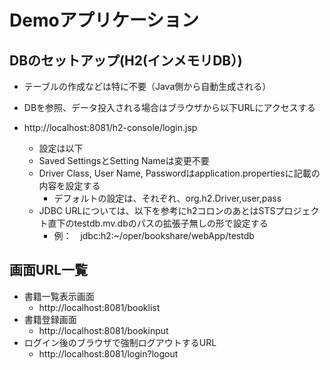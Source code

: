 # Demoアプリケーション

## DBのセットアップ(H2(インメモリDB）)

- テーブルの作成などは特に不要（Java側から自動生成される）

- DBを参照、データ投入される場合はブラウザから以下URLにアクセスする
- http://localhost:8081/h2-console/login.jsp
	- 設定は以下
	- Saved SettingsとSetting Nameは変更不要
	- Driver Class, User Name, Passwordはapplication.propertiesに記載の内容を設定する
		- デフォルトの設定は、それぞれ、org.h2.Driver,user,pass
	- JDBC URLについては、以下を参考にh2コロンのあとはSTSプロジェクト直下のtestdb.mv.dbのパスの拡張子無しの形で設定する
		- 例：　jdbc:h2:~/oper/bookshare/webApp/testdb

## 画面URL一覧
- 書籍一覧表示画面
	- http://localhost:8081/booklist
- 書籍登録画面
	- http://localhost:8081/bookinput
- ログイン後のブラウザで強制ログアウトするURL
	- http://localhost:8081/login?logout